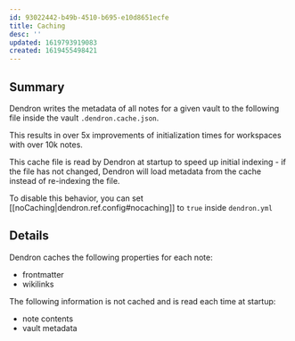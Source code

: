 ```yaml
---
id: 93022442-b49b-4510-b695-e10d8651ecfe
title: Caching
desc: ''
updated: 1619793919083
created: 1619455498421
---
```


## Summary

Dendron writes the metadata of all notes for a given vault to the following file inside the vault `.dendron.cache.json`.

This results in over 5x improvements of initialization times for workspaces with over 10k notes.

This cache file is read by Dendron at startup to speed up initial indexing - if the file has not changed, Dendron will load metadata from the cache instead of re-indexing the file. 

To disable this behavior, you can set [[noCaching|dendron.ref.config#nocaching]] to `true` inside `dendron.yml`


## Details

Dendron caches the following properties for each note:
- frontmatter 
- wikilinks

The following information is not cached and is read each time at startup:
- note contents
- vault metadata
